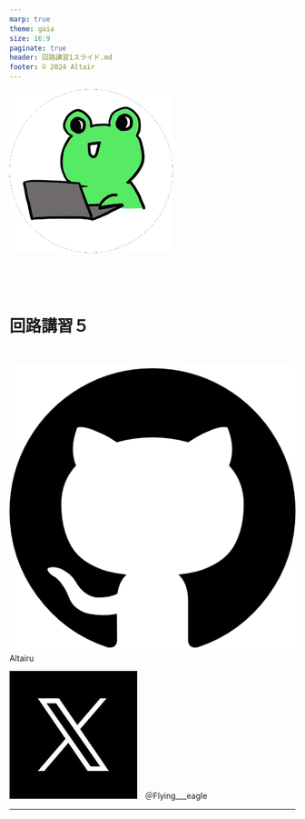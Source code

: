 ```yaml
---
marp: true
theme: gaia
size: 16:9
paginate: true
header: 回路講習1スライド.md
footer: © 2024 Altair
---
```

![bg right width:400px](../../images/altair.png) 

<br>
<br>
<br>

# **回路講習５**
<br>


![width:40px](../../images/image.png)　Altairu

![width:40px](../../images/image-1.png)　＠Flying___eagle

---
